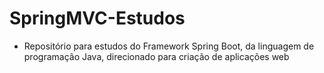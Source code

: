 # SpringMVC-Estudos

- Repositório para estudos do Framework Spring Boot, da linguagem de programação Java, direcionado para criação de aplicações web